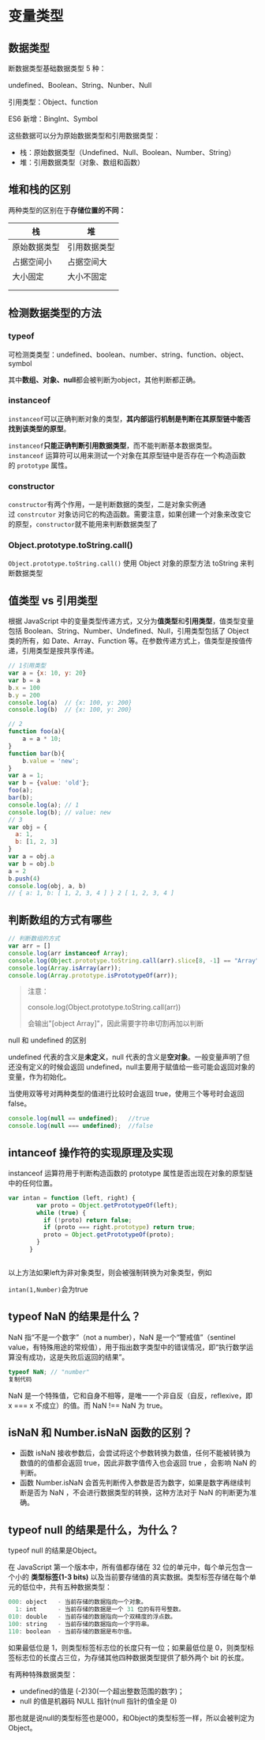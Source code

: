 # 变量类型

## 数据类型

 断数据类型基础数据类型 5 种：

undefined、Boolean、String、Nunber、Null

引用类型：Object、function

ES6 新增：BingInt、Symbol

这些数据可以分为原始数据类型和引用数据类型：

- 栈：原始数据类型（Undefined、Null、Boolean、Number、String）
- 堆：引用数据类型（对象、数组和函数）

## 堆和栈的区别

两种类型的区别在于**存储位置的不同：**

| 栈      | 堆      |
| ------ | ------ |
| 原始数据类型 | 引用数据类型 |
| 占据空间小  | 占据空间大  |
| 大小固定   | 大小不固定  |
|        |        |
|        |        |

## 检测数据类型的方法

### typeof

可检测类类型：undefined、boolean、number、string、function、object、symbol

其中**数组、对象、null**都会被判断为object，其他判断都正确。

### instanceof

`instanceof`可以正确判断对象的类型，**其内部运行机制是判断在其原型链中能否找到该类型的原型**。

`instanceof`**只能正确判断引用数据类型**，而不能判断基本数据类型。`instanceof` 运算符可以用来测试一个对象在其原型链中是否存在一个构造函数的 `prototype` 属性。

### constructor

`constructor`有两个作用，一是判断数据的类型，二是对象实例通过 `constrcutor` 对象访问它的构造函数。需要注意，如果创建一个对象来改变它的原型，`constructor`就不能用来判断数据类型了

### Object.prototype.toString.call()

`Object.prototype.toString.call()` 使用 Object 对象的原型方法 toString 来判断数据类型

## 值类型 vs 引用类型

根据 JavaScript 中的变量类型传递方式，又分为**值类型**和**引用类型**，值类型变量包括 Boolean、String、Number、Undefined、Null，引用类型包括了 Object 类的所有，如 Date、Array、Function 等。在参数传递方式上，值类型是按值传递，引用类型是按共享传递。

```js
// 1引用类型
var a = {x: 10, y: 20}
var b = a
b.x = 100
b.y = 200
console.log(a)  // {x: 100, y: 200}
console.log(b)  // {x: 100, y: 200}

// 2
function foo(a){
    a = a * 10;
}
function bar(b){
    b.value = 'new';
}
var a = 1;
var b = {value: 'old'};
foo(a);
bar(b);
console.log(a); // 1
console.log(b); // value: new
// 3
var obj = {
  a: 1,
  b: [1, 2, 3]
}
var a = obj.a
var b = obj.b
a = 2
b.push(4)
console.log(obj, a, b)
// { a: 1, b: [ 1, 2, 3, 4 ] } 2 [ 1, 2, 3, 4 ]
```

## 判断数组的方式有哪些

```javascript
// 判断数组的方式
var arr = []
console.log(arr instanceof Array);
console.log(Object.prototype.toString.call(arr).slice[8, -1] == "Array")
console.log(Array.isArray(arr));
console.log(Array.prototype.isPrototypeOf(arr));
```

> 注意：
> 
> console.log(Object.prototype.toString.call(arr))
> 
> 会输出"[object Array]"，因此需要字符串切割再加以判断

null 和 undefined 的区别

undefined 代表的含义是**未定义**，null 代表的含义是**空对象**。一般变量声明了但还没有定义的时候会返回 undefined，null主要用于赋值给一些可能会返回对象的变量，作为初始化。

当使用双等号对两种类型的值进行比较时会返回 true，使用三个等号时会返回 false。

```javascript
console.log(null == undefined);   //true
console.log(null === undefined);  //false
```

## intanceof 操作符的实现原理及实现

instanceof 运算符用于判断构造函数的 prototype 属性是否出现在对象的原型链中的任何位置。

```javascript
var intan = function (left, right) {
        var proto = Object.getPrototypeOf(left);
        while (true) {
          if (!proto) return false;
          if (proto === right.prototype) return true;
          proto = Object.getPrototypeOf(proto);
        }
      }



```

以上方法如果left为非对象类型，则会被强制转换为对象类型，例如

`intan(1,Number)`会为true

## typeof NaN 的结果是什么？

NaN 指“不是一个数字”（not a number），NaN 是一个“警戒值”（sentinel value，有特殊用途的常规值），用于指出数字类型中的错误情况，即“执行数学运算没有成功，这是失败后返回的结果”。

```javascript
typeof NaN; // "number"
复制代码
```

NaN 是一个特殊值，它和自身不相等，是唯一一个非自反（自反，reflexive，即 x === x 不成立）的值。而 NaN !== NaN 为 true。

## isNaN 和 Number.isNaN 函数的区别？

- 函数 isNaN 接收参数后，会尝试将这个参数转换为数值，任何不能被转换为数值的的值都会返回 true，因此非数字值传入也会返回 true ，会影响 NaN 的判断。
- 函数 Number.isNaN 会首先判断传入参数是否为数字，如果是数字再继续判断是否为 NaN ，不会进行数据类型的转换，这种方法对于 NaN 的判断更为准确。

## typeof null 的结果是什么，为什么？

typeof null 的结果是Object。

在 JavaScript 第一个版本中，所有值都存储在 32 位的单元中，每个单元包含一个小的 **类型标签(1-3 bits)** 以及当前要存储值的真实数据。类型标签存储在每个单元的低位中，共有五种数据类型：

```javascript
000: object   - 当前存储的数据指向一个对象。
  1: int      - 当前存储的数据是一个 31 位的有符号整数。
010: double   - 当前存储的数据指向一个双精度的浮点数。
100: string   - 当前存储的数据指向一个字符串。
110: boolean  - 当前存储的数据是布尔值。
```

如果最低位是 1，则类型标签标志位的长度只有一位；如果最低位是 0，则类型标签标志位的长度占三位，为存储其他四种数据类型提供了额外两个 bit 的长度。

有两种特殊数据类型：

- undefined的值是 (-2)30(一个超出整数范围的数字)；
- null 的值是机器码 NULL 指针(null 指针的值全是 0)

那也就是说null的类型标签也是000，和Object的类型标签一样，所以会被判定为Object。
